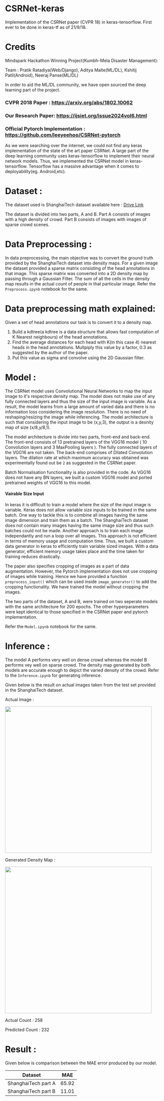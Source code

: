 # CSRNet-keras
Implementation of the CSRNet paper (CVPR 18) in keras-tensorflow. First ever to be done in keras-tf as of 21/9/18.

# Credits 
Mindspark Hackathon Winning Project(Kumbh-Mela Disaster Management):

Team : Pratik Ratadiya(Web/Django), Aditya Malte(ML/DL), Kshitij Patil(Android), Neeraj Panse(ML/DL)

In order to aid the ML/DL community, we have open sourced the deep learning part of the project.

### CVPR 2018 Paper : https://arxiv.org/abs/1802.10062
### Our Research Paper: https://ijsiet.org/issue2024vol6.html

### Official Pytorch Implementation : https://github.com/leeyeehoo/CSRNet-pytorch

As we were searching over the internet, we could not find any keras implementation of the state of the art paper CSRNet. A large part of the deep learning community uses keras-tensorflow to implement their neural network models. Thus, we implemented the CSRNet model in keras-tensorflow. Tensorflow has a massive advantage when it comes to deployability(eg. Android,etc).

# Dataset :
The dataset used is ShanghaiTech dataset available here : [Drive Link](https://drive.google.com/file/d/16dhJn7k4FWVwByRsQAEpl9lwjuV03jVI/view)

The dataset is divided into two parts, A and B. Part A consists of images with a high density of crowd. Part B consists of images with images of sparse crowd scenes.   

# Data Preprocessing  :
In data preprocessing, the main objective was to convert the ground truth provided by the ShanghaiTech dataset into density maps. For a given image the dataset provided a sparse matrix consisting of the head annotations in that image. This sparse matrix was converted into a 2D density map by passing through a Gaussian Filter. The sum of all the cells in the density map results in the actual count of people in that particular image. Refer the `Preprocess.ipynb` notebook for the same.

# Data preprocessing math explained:
Given a set of head annotations our task is to convert it to a density map.
1) Build a kdtree(a kdtree is a data structure that allows fast computation of K Nearest neighbours) of the head annotations.
2) Find the average distances for each head with K(in this case 4) nearest heads in the head annotations. Multpiply this value by a    factor, 0.3 as suggested by the author of the paper.
3) Put this value as sigma and convolve using the 2D Gaussian filter. 

# Model :
The CSRNet model uses Convolutional Neural Networks to map the input image to it's respective density map. The model does not make use of any fully connected layers and thus the size of the input image is variable. As a result, the model learns from a large amount of varied data and there is no information loss considering the image resolution. There is no need of reshaping/resizing the image while inferencing. The model architecture is such that considering the input image to be (x,y,3), the output is a desnity map of size (x/8,y/8,1).

The model architecture is divide into two parts, front-end and back-end. The front-end consists of 13 pretrained layers of the VGG16 model ( 10 Convolution layers and 3 MaxPooling layers ). The fully connected layers of the VGG16 are not taken. The back-end comprises of Dilated Convolution layers. The dilation rate at which maximum accuracy was obtained was experimentally found out be `2` as suggested in the CSRNet paper.

Batch Normalisation functionality is also provided in the code. As VGG16 does not have any BN layers, we built a custom VGG16 model and ported pretrained weights of VGG16 to this model.


#### Vairable Size Input
In keras it is difficult to train a model where the size of the input image is variable. Keras does not allow variable size inputs to be trained in the same batch. One way to tackle this is to combine all images having the same image dimension and train them as a batch. The ShanghaiTech dataset does not contain many images having the same image size and thus such batches could not be made. Another approach is to train each image independantly and run a loop over all images. This approach is not efficient in terms of memory usage and computation time. Thus, we built a custom data generator in keras to efficiently train variable sized images. With a data generator, efficient memory usage takes place and the time taken for training reduces drastically.

The paper also specifies cropping of images as a part of data augmentation. However, the Pytorch implementation does not use cropping of images while training. Hence we have provided a function `preprocess_input()` which can be used inside `image_generator()` to add the cropping functionality. We have trained the model without cropping the images.

The two parts of the dataset, A and B, were trained on two seperate models with the same architecture for 200 epochs. The other hyperparameters were kept identical to those specified in the CSRNet paper and pytorch implementation.

Refer the `Model.ipynb` notebook for the same.

# Inference :

The model A performs very well on dense crowd whereas the model B performs vey well on sparse crowd. The density map generated by both models are accurate enough to depict the varied density of the crowd. Refer to the `Inference.ipynb` for generating inference. 

Given below is the result on actual images taken from the test set provided in the ShanghaiTech dataset.

Actual Image :

<img src="https://github.com/Neerajj9/CSRNet-keras/blob/master/test_images/IMG_105.jpg" width="480">

Generated Density Map : 

<img src="https://github.com/Neerajj9/CSRNet-keras/blob/master/results/105.jpg" width="480">

Actual Count : 258

Predicted Count : 232

# Result :

Given below is comparison between the MAE error  produced by our model. 

|       Dataset       | MAE           |  
| ------------------- | ------------- |
|ShanghaiTech part A  | 65.92         | 
|ShanghaiTech part B  | 11.01         |



